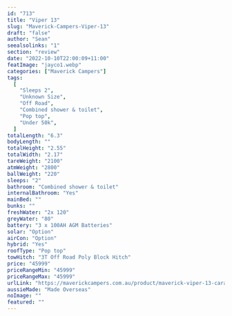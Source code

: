 ```yaml
---
id: "713"
title: "Viper 13"
slug: "Maverick-Campers-Viper-13"
draft: "false"
author: "Sean"
seealsolinks: "1"
section: "review"
date: "2022-10-10T22:00:09+11:00"
featImage: "jayco1.webp"
categories: ["Maverick Campers"]
tags:
  [
    "Sleeps 2",
    "Unknown Size",
    "Off Road",
    "Combined shower & toilet",
    "Pop top",
    "Under 50k",
  ]
totalLength: "6.3"
bodyLength: ""
totalHeight: "2.55"
totalWidth: "2.17"
tareWeight: "2100"
atmWeight: "2800"
ballWeight: "220"
sleeps: "2"
bathroom: "Combined shower & toilet"
internalBathroom: "Yes"
mainBed: ""
bunks: ""
freshWater: "2x 120"
greyWater: "80"
battery: "3 x 100AH AGM Batteries"
solar: "Option"
airCon: "Option"
hybrid: "Yes"
roofType: "Pop top"
towHitch: "3T Off Road Poly Block Hitch"
price: "45999"
priceRangeMin: "45999"
priceRangeMax: "45999"
urlLink: "https://maverickcampers.com.au/product/maverick-viper-13-caravan/"
aussieMade: "Made Overseas"
noImage: ""
featured: ""
---
```

